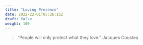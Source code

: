 ```yaml
---
title: "Loving Presence"
date: 2022-22-01T05:26:15Z
draft: false
weight: 100
---
```

> “People will only protect what they love.”
 Jacques Coustea
